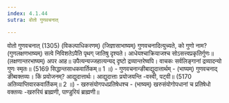 ```yaml
---
index: 4.1.44
sutra: वोतो गुणवचनात्

---
```

 वोतो गुणवचनात् (1305) (विकल्पाधिकरणम्) (जिज्ञासाभाष्यम्) गुणवचनादित्युच्यते, को गुणो नाम? (गुणलक्षणभाष्यम्) सत्वे निविशतेऽपैति पृथग् जातिषु दृश्यते। आधेयश्चाक्रियाजश्च सोऽसत्त्वप्रकृतिर्गुणः॥ (लक्षणान्तरभाष्यम्) अपर आह॥ उपैत्यन्यज्जहात्यन्यद् दृष्टो द्रव्यान्तरेष्वपि। वाचकः सर्वलिङ्गानां द्रव्यादन्यो गुणः स्मृतः॥ (5169 सिद्धान्तसाधकवार्तिकम्॥ 1 ॥) - गुणवचनान्ङीबाद्युदात्तार्थम् - (भाष्यम्) गुणवचनाद् ङीब्वक्तव्यः। किं प्रयोजनम्? आद्युदात्तार्थः। आद्युदात्ताः प्रयोजयन्ति -वस्वी, पट्वी॥ (5170 अतिव्याप्तिवारकवार्तिकम्॥ 2 ॥) - खरुसंयोगपधप्रतिषेधश्च - (भाष्यम्) खरुसंयोगोपधानां च प्रतिषेधो वक्तव्यः -खरुरियं ब्राह्मणी, पाण्डुरियं ब्राह्मणी॥ 